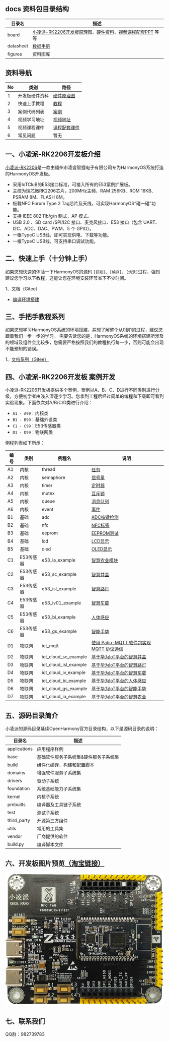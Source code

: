 ## docs 资料包目录结构

| 目录名    | 描述                                                                                                                                                 |
| --------- | ---------------------------------------------------------------------------------------------------------------------------------------------------- |
| board     | [小凌派-RK2206开发板原理图](/vendor/lockzhiner/rk2206/docs/board/硬件原理图/小凌派开发板原理图/小凌派开发板底板原理图.pdf)、[硬件资料](/vendor/lockzhiner/rk2206/docs/board/硬件原理图/小凌派开发板原理图)、[视频课程配套PPT](/vendor/lockzhiner/rk2206/docs/board/课程配套PPT) 等等 |
| datasheet | [数据手册](/vendor/lockzhiner/rk2206/docs/datasheet)                                                                                                                                             |
| figures   | 资料图库                                                                                                                                             |

## 资料导航

| No | 类别           | 路径                                                         |
| -- | -------------- | ------------------------------------------------------------ |
| 1  | 开发板硬件资料 | [硬件原理图](/vendor/lockzhiner/rk2206/docs/board/硬件原理图)           |
| 2  | 快速上手教程   | [教程](/vendor/lockzhiner/rk2206/README.md) |
| 3  | 案例代码列表   | [案例](/vendor/lockzhiner/rk2206/samples/README.md)                         |
| 4  | 视频学习地址   | [视频地址](https://www.bilibili.com/medialist/play/1360647720?from=space&business=space_series&business_id=2088027&desc=1)                                    |
| 5  | 视频课程课件    | [课程配套课件](/vendor/lockzhiner/rk2206/docs/board/课程配套课件)          |
| 6  | 常见问题       | 暂无                                                          |

## 一、小凌派-RK2206开发板介绍

[小凌派-RK2206](https://item.taobao.com/item.htm?id=664707670233)是一款由福州市凌睿智捷电子有限公司专为HarmonyOS系统打造的HarmonyOS开发板。

* 采用IoTCluB的E53接口标准，可接入所有的E53案例扩展板。
* 主控为瑞芯微RK2206芯片，200MHz主频，RAM 256KB、ROM 16KB、PSRAM 8M、FLASH 8M。
* 板载NFC Forum Type 2 Tag芯片及天线，可实现HarmonyOS“碰一碰”功能。
* 支持 IEEE 802.11b/g/n 制式，AP 模式。
* USB 2.0 、SD card /SPI/I2C 接口、麦克风接口、E53 接口（包含 UART、 I2C、ADC、DAC、PWM、5 个 GPIO）。
* 一根TypeC USB线，即可实现供电、下载等功能。
* 一根TypeC USB线，可支持串口调试功能。

## 二、快速上手（十分钟上手）

如果您想快速的体验一下HarmonyOS的源码 `[获取]`、`[编译]`、`[烧录]`过程，强烈建议您学习以下教程，这能让您在环境安装环节省下不少时间。

1、文档（Gitee）

* [编译环境搭建](/vendor/lockzhiner/rk2206/README.md)

## 三、手把手教程系列

如果您想学习HarmonyOS系统的环境搭建，并想了解整个从0到1的过程，建议您跟着我们一步一步的学习。
需要告诉您的是，HarmonyOS系统的环境搭建所涉及的领域及组件会比较多，您需要严格按照我们的教程执行每一步，否则可能会出现不能预知的错误。

1、[文档系列（Gitee）](/vendor/lockzhiner/rk2206/docs/board/课程配套课件)

## 四、小凌派-RK2206开发板 案例开发

小凌派-RK2206开发板提供多个案例，案例以A、B、C、D进行不同类别进行分级，方便初学者由浅入深逐步学习。您拿到工程后经过简单的编程和下载即可看到实验现象。下面依次对A/B/C/D类进行介绍：

* `A1 - A99`：内核类
* `B1 - B99`：基础外设类
* `C1 - C99`：E53传感器类
* `D1 - D99`：物联网类

例程列表如下所示：

| 编号 | 类别      | 例程名                  | 说明                                                                                                       |
| ---- | --------- | ----------------------- | ---------------------------------------------------------------------------------------------------------- |
| A1   | 内核      | thread                  | [任务](/vendor/lockzhiner/rk2206/samples/a1_kernal_task/README.md)                                            |
| A2   | 内核      | semaphore               | [信号量](/vendor/lockzhiner/rk2206/samples/a2_kernel_semaphore/README.md)                                     |
| A3   | 内核      | timer                   | [定时器](/vendor/lockzhiner/rk2206/samples/a3_kernel_timer/README.md)                                         |
| A4   | 内核      | mutex                   | [互斥锁](/vendor/lockzhiner/rk2206/samples/a4_kernel_mutex/README.md)                                         |
| A5   | 内核      | queue                   | [消息队列](/vendor/lockzhiner/rk2206/samples/a5_kernel_queue/README.md)                                       |
| A6   | 内核      | event                   | [事件](/vendor/lockzhiner/rk2206/samples/a6_kernel_event/README.md)                                           |
| B1   | 基础      | adc                     | [ADC按键检测](/vendor/lockzhiner/rk2206/samples/b1_adc/README.md)                                             |
| B2   | 基础      | nfc                     | [NFC标签](/vendor/lockzhiner/rk2206/samples/b2_nfc/README.md)                                                 |
| B3   | 基础      | eeprom                  | [EEPROM测试](/vendor/lockzhiner/rk2206/samples/b3_eeprom/README.md)                                           |
| B4   | 基础      | lcd                     | [LCD显示](/vendor/lockzhiner/rk2206/samples/b4_lcd/README.md)                                                 |
| B5   | 基础      | oled                    | [OLED显示](/vendor/lockzhiner/rk2206/samples/b5_oled/README.md)                                               |
| C1   | E53传感器 | e53_ia_example          | [智慧农业模块](/vendor/lockzhiner/rk2206/samples/c1_e53_intelligent_agriculture/README.md)                    |
| C2   | E53传感器 | e53_sc_example          | [智慧井盖](/vendor/lockzhiner/rk2206/samples/d2_iot_cloud_smart_covers/README.md)                                     |
| C3   | E53传感器 | e53_isl_example         | [智慧路灯](/vendor/lockzhiner/rk2206/samples/c3_e53_intelligent_street_lamp/README.md)                        |
| C4   | E53传感器 | e53_iv01_example        | [智慧车载](/vendor/lockzhiner/rk2206/samples/c4_e53_intelligent_vehicle_01/README.md)                         |
| C5   | E53传感器 | e53_bi_example          | [人体感应](/vendor/lockzhiner/rk2206/samples/c5_e53_body_induction/README.md)                                 |
| C6   | E53传感器 | e53_gs_example          | [智能手势](/vendor/lockzhiner/rk2206/samples/c6_e53_gesture_sensor/README.md)                                 |
| D1   | 物联网    | iot_mqtt                | [使用 Paho-MQTT 软件包实现 MQTT 协议通信](/vendor/lockzhiner/rk2206/samples/d1_iot_mqtt/README.md)            |
| D2   | 物联网    | iot_cloud_sc_example    | [基于华为IoT平台的智慧井盖](/vendor/lockzhiner/rk2206/samples/d2_iot_cloud_smart_city/README.md)              |
| D3   | 物联网    | iot_cloud_isl_example   | [基于华为IoT平台的智慧路灯](/vendor/lockzhiner/rk2206/samples/d3_iot_cloud_intelligent_street_lamp/README.md) |
| D4   | 物联网    | iot_cloud_iv_example    | [基于华为IoT平台的智慧车载](/vendor/lockzhiner/rk2206/samples/d4_iot_cloud_intelligent_vehicle/README.md)     |
| D5   | 物联网    | iot_cloud_bi_example    | [基于华为IoT平台的人体感应](/vendor/lockzhiner/rk2206/samples/d5_iot_cloud_body_induction/README.md)          |
| D6   | 物联网    | iot_cloud_gs_example    | [基于华为IoT平台的智能手势](/vendor/lockzhiner/rk2206/samples/d6_iot_cloud_gesture_sensor/README.md)          |
| D7   | 物联网    | iot_cloud_ia_example    | [基于华为IoT平台的智慧农业](/vendor/lockzhiner/rk2206/samples/d7_iot_cloud_intelligent_agriculture/README.md) |

## 五、源码目录简介

小凌派的源码目录延续OpenHarmony官方目录结构，以下是源码目录的说明：

| 目录名       | 描述                                  |
| ------------ | ------------------------------------- |
| applications | 应用程序样例                          |
| base         | 基础软件服务子系统集&硬件服务子系统集 |
| build        | 组件化编译、构建和配置脚本            |
| domains      | 增强软件服务子系统集                  |
| drivers      | 驱动子系统                            |
| foundation   | 系统基础能力子系统集                  |
| kernel       | 内核子系统                            |
| prebuilts    | 编译器及工具链子系统                  |
| test         | 测试子系统                            |
| third_party  | 开源第三方组件                        |
| utils        | 常用的工具集                          |
| vendor       | 厂商提供的软件                        |
| build.py     | 编译脚本文件                          |

## 六、开发板图片预览[（淘宝链接）](https://item.taobao.com/item.htm?id=664707670233)

[![](/vendor/lockzhiner/rk2206/docs/figures/lockzhiner-rk2206.jpg)](https://item.taobao.com/item.htm?id=664707670233)

## 七、联系我们

QQ群：982739783

